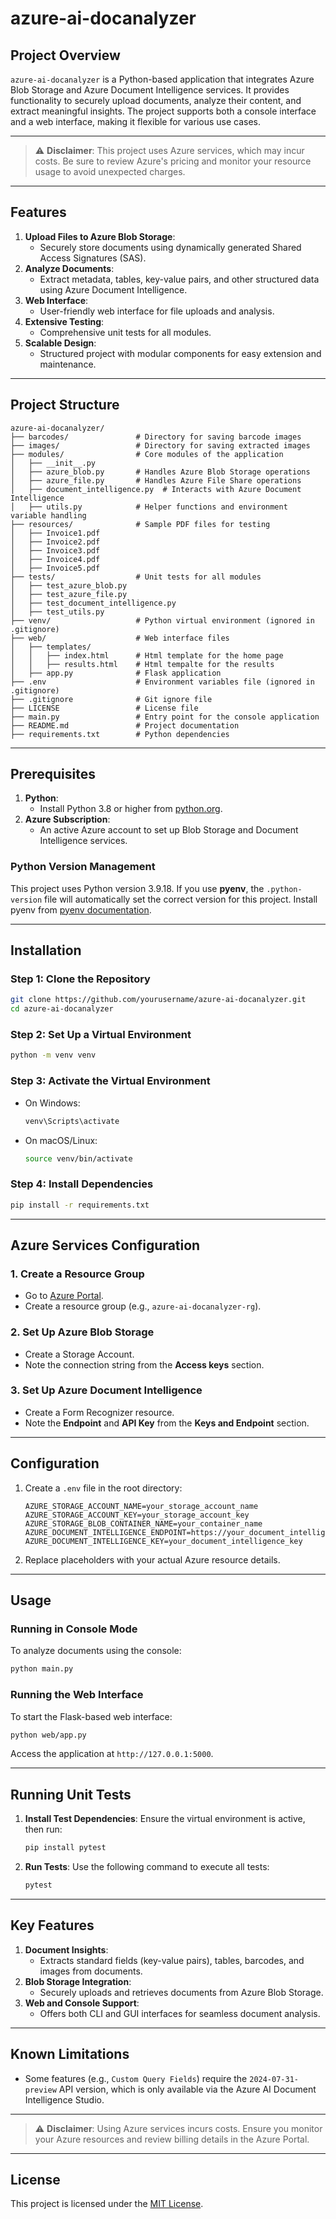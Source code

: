 # azure-ai-docanalyzer

## Project Overview

`azure-ai-docanalyzer` is a Python-based application that integrates Azure Blob Storage and Azure Document Intelligence services. It provides functionality to securely upload documents, analyze their content, and extract meaningful insights. The project supports both a console interface and a web interface, making it flexible for various use cases.

---

> ⚠ **Disclaimer**: This project uses Azure services, which may incur costs. Be sure to review Azure's pricing and monitor your resource usage to avoid unexpected charges.

---

## Features

1. **Upload Files to Azure Blob Storage**:
   - Securely store documents using dynamically generated Shared Access Signatures (SAS).
2. **Analyze Documents**:
   - Extract metadata, tables, key-value pairs, and other structured data using Azure Document Intelligence.
3. **Web Interface**:
   - User-friendly web interface for file uploads and analysis.
4. **Extensive Testing**:
   - Comprehensive unit tests for all modules.
5. **Scalable Design**:
   - Structured project with modular components for easy extension and maintenance.

---

## Project Structure

```plaintext
azure-ai-docanalyzer/
├── barcodes/               # Directory for saving barcode images
├── images/                 # Directory for saving extracted images
├── modules/                # Core modules of the application
│   ├── __init__.py
│   ├── azure_blob.py       # Handles Azure Blob Storage operations
│   ├── azure_file.py       # Handles Azure File Share operations
│   ├── document_intelligence.py  # Interacts with Azure Document Intelligence
│   ├── utils.py            # Helper functions and environment variable handling
├── resources/              # Sample PDF files for testing
│   ├── Invoice1.pdf
│   ├── Invoice2.pdf
│   ├── Invoice3.pdf
│   ├── Invoice4.pdf
│   ├── Invoice5.pdf
├── tests/                  # Unit tests for all modules
│   ├── test_azure_blob.py
│   ├── test_azure_file.py
│   ├── test_document_intelligence.py
│   ├── test_utils.py
├── venv/                   # Python virtual environment (ignored in .gitignore)
├── web/                    # Web interface files
│   ├── templates/
│   │   ├── index.html      # Html template for the home page
│   │   ├── results.html    # Html tempalte for the results
│   ├── app.py              # Flask application
├── .env                    # Environment variables file (ignored in .gitignore)
├── .gitignore              # Git ignore file
├── LICENSE                 # License file
├── main.py                 # Entry point for the console application
├── README.md               # Project documentation
├── requirements.txt        # Python dependencies
```

---

## Prerequisites

1. **Python**:
   - Install Python 3.8 or higher from [python.org](https://www.python.org/).
2. **Azure Subscription**:
   - An active Azure account to set up Blob Storage and Document Intelligence services.

### Python Version Management

This project uses Python version 3.9.18. If you use **pyenv**, the `.python-version` file will automatically set the correct version for this project. Install pyenv from [pyenv documentation](https://github.com/pyenv/pyenv).

---

## Installation

### Step 1: Clone the Repository
```bash
git clone https://github.com/yourusername/azure-ai-docanalyzer.git
cd azure-ai-docanalyzer
```

### Step 2: Set Up a Virtual Environment
```bash
python -m venv venv
```

### Step 3: Activate the Virtual Environment
- On Windows:
  ```bash
  venv\Scripts\activate
  ```
- On macOS/Linux:
  ```bash
  source venv/bin/activate
  ```

### Step 4: Install Dependencies
```bash
pip install -r requirements.txt
```

---

## Azure Services Configuration

### 1. Create a Resource Group
- Go to [Azure Portal](https://portal.azure.com/).
- Create a resource group (e.g., `azure-ai-docanalyzer-rg`).

### 2. Set Up Azure Blob Storage
- Create a Storage Account.
- Note the connection string from the **Access keys** section.

### 3. Set Up Azure Document Intelligence
- Create a Form Recognizer resource.
- Note the **Endpoint** and **API Key** from the **Keys and Endpoint** section.

---

## Configuration

1. Create a `.env` file in the root directory:
    ```plaintext
    AZURE_STORAGE_ACCOUNT_NAME=your_storage_account_name
    AZURE_STORAGE_ACCOUNT_KEY=your_storage_account_key
    AZURE_STORAGE_BLOB_CONTAINER_NAME=your_container_name
    AZURE_DOCUMENT_INTELLIGENCE_ENDPOINT=https://your_document_intelligence_endpoint
    AZURE_DOCUMENT_INTELLIGENCE_KEY=your_document_intelligence_key
    ```

2. Replace placeholders with your actual Azure resource details.

---

## Usage

### Running in Console Mode
To analyze documents using the console:
```bash
python main.py
```

### Running the Web Interface
To start the Flask-based web interface:
```bash
python web/app.py
```
Access the application at `http://127.0.0.1:5000`.

---

## Running Unit Tests

1. **Install Test Dependencies**:
   Ensure the virtual environment is active, then run:
   ```bash
   pip install pytest
   ```

2. **Run Tests**:
   Use the following command to execute all tests:
   ```bash
   pytest
   ```

---

## Key Features

1. **Document Insights**:
   - Extracts standard fields (key-value pairs), tables, barcodes, and images from documents.
2. **Blob Storage Integration**:
   - Securely uploads and retrieves documents from Azure Blob Storage.
3. **Web and Console Support**:
   - Offers both CLI and GUI interfaces for seamless document analysis.

---

## Known Limitations

- Some features (e.g., `Custom Query Fields`) require the `2024-07-31-preview` API version, which is only available via the Azure AI Document Intelligence Studio.

---

> ⚠ **Disclaimer**: Using Azure services incurs costs. Ensure you monitor your Azure resources and review billing details in the Azure Portal.

---

## License

This project is licensed under the [MIT License](LICENSE).
```